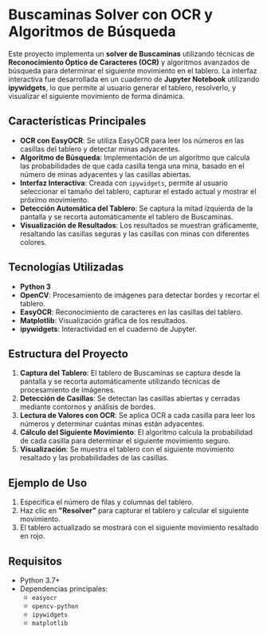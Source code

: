 # Buscaminas Solver con OCR y Algoritmos de Búsqueda

Este proyecto implementa un **solver de Buscaminas** utilizando técnicas de **Reconocimiento Óptico de Caracteres (OCR)** y algoritmos avanzados de búsqueda para determinar el siguiente movimiento en el tablero. La interfaz interactiva fue desarrollada en un cuaderno de **Jupyter Notebook** utilizando **ipywidgets**, lo que permite al usuario generar el tablero, resolverlo, y visualizar el siguiente movimiento de forma dinámica.

## Características Principales

- **OCR con EasyOCR**: Se utiliza EasyOCR para leer los números en las casillas del tablero y detectar minas adyacentes.
- **Algoritmo de Búsqueda**: Implementación de un algoritmo que calcula las probabilidades de que cada casilla tenga una mina, basado en el número de minas adyacentes y las casillas abiertas.
- **Interfaz Interactiva**: Creada con `ipywidgets`, permite al usuario seleccionar el tamaño del tablero, capturar el estado actual y mostrar el próximo movimiento.
- **Detección Automática del Tablero**: Se captura la mitad izquierda de la pantalla y se recorta automáticamente el tablero de Buscaminas.
- **Visualización de Resultados**: Los resultados se muestran gráficamente, resaltando las casillas seguras y las casillas con minas con diferentes colores.

## Tecnologías Utilizadas

- **Python 3**
- **OpenCV**: Procesamiento de imágenes para detectar bordes y recortar el tablero.
- **EasyOCR**: Reconocimiento de caracteres en las casillas del tablero.
- **Matplotlib**: Visualización gráfica de los resultados.
- **ipywidgets**: Interactividad en el cuaderno de Jupyter.

## Estructura del Proyecto

1. **Captura del Tablero**: El tablero de Buscaminas se captura desde la pantalla y se recorta automáticamente utilizando técnicas de procesamiento de imágenes.
2. **Detección de Casillas**: Se detectan las casillas abiertas y cerradas mediante contornos y análisis de bordes.
3. **Lectura de Valores con OCR**: Se aplica OCR a cada casilla para leer los números y determinar cuántas minas están adyacentes.
4. **Cálculo del Siguiente Movimiento**: El algoritmo calcula la probabilidad de cada casilla para determinar el siguiente movimiento seguro.
5. **Visualización**: Se muestra el tablero con el siguiente movimiento resaltado y las probabilidades de las casillas.

## Ejemplo de Uso

1. Especifica el número de filas y columnas del tablero.
2. Haz clic en **"Resolver"** para capturar el tablero y calcular el siguiente movimiento.
3. El tablero actualizado se mostrará con el siguiente movimiento resaltado en rojo.

## Requisitos

- Python 3.7+
- Dependencias principales:
  - `easyocr`
  - `opencv-python`
  - `ipywidgets`
  - `matplotlib`
